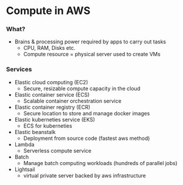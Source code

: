 # Compute in AWS

### What?
* Brains & processing power required by apps to carry out tasks
  * CPU, RAM, Disks etc.
  * Compute resource = physical server used to create VMs
### Services
* Elastic cloud computing (EC2)
  * Secure, resizable compute capacity in the cloud
* Elastic container service (ECS)
  * Scalable container orchestration service
* Elastic container registry (ECR)
  * Secure location to store and manage docker images
* Elastic kuberneties service (EKS)
  * ECS for kuberneties
* Elastic beanstalk
  * Deployment from source code (fastest aws method)
* Lambda
  * Serverless compute service
* Batch
  * Manage batch computing workloads (hundreds of parallel jobs)
* Lightsail
  * virtual private server backed by aws infrastructure
